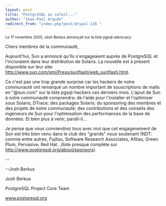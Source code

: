 ```yaml
---
layout: post
title: "PostgreSQL au soleil..."
author: "Jean-Paul Argudo"
redirect_from: "index.php?post/drupal-136 "
---
```




<p><small>Le 17 novembre 2005, Josh Berkus annonçait sur la liste pgsql-advocacy:</small></p>

<p>

Chers membres de la communauté,

Aujourd'hui, Sun a annoncé qu'ils s'engageaient auprès de PostgreSQL et l'incluraient dans leur distribution de Solaris. La nouvelle est à présent disponible sur leur site: <a href="http://www.sun.com/smi/Press/sunflash/web_sunflash.html" target="_blank">http://www.sun.com/smi/Press/sunflash/web_sunflash.html</a>.</p>

<p>

Ce n'est pas une trop grande surprise car les hackers de notre communauté ont remarqué un nombre important de souscriptions de mails en "@sun.com" sur la liste pgsql-hackers ces derniers mois. L'ajout de Sun à notre communauté comprendra: de l'aide pour l'installer et l'optimiser sous Solaris; DTrace; des packages Solaris; du sponsoring des membres et des projets de notre communauté; des contributions et des conseils des ingénieurs de Sun pour l'optimisation des performances de la base de données. Et bien plus à venir, paraît-il...</p>

<p>

Je pense que vous conviendrez tous avec moi que cet engagenement de Sun est très bien venu dans le club des "grands" nous soutenant (NDT: comme entre autres, Fujitsu, Software Research Associates, Afilias, Green Plum, Pervasive, Red Hat.. (liste presque complète sur <a href="http://www.postgresql.org/about/sponsors" target="_blank">http://www.postgresql.org/about/sponsors</a>).

--

--Josh Berkus

Josh Berkus

PostgreSQL Project Core Team

www.postgresql.org

</p>